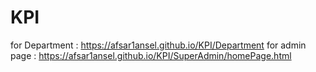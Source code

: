 # KPI
for Department : https://afsar1ansel.github.io/KPI/Department
for admin page : https://afsar1ansel.github.io/KPI/SuperAdmin/homePage.html
